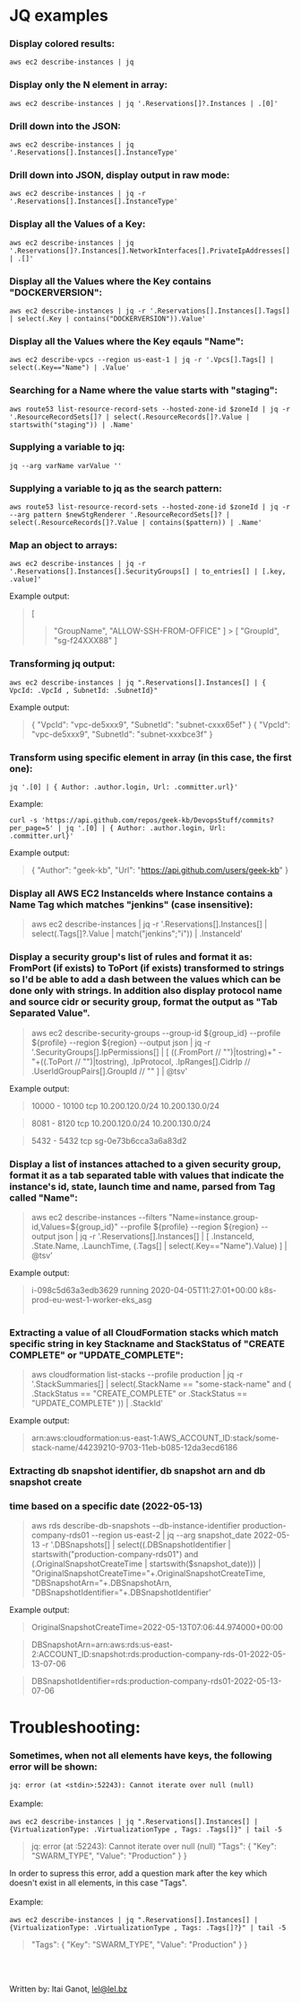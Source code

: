 # **JQ examples**

### Display colored results:

`aws ec2 describe-instances | jq `

### Display only the N element in array:

`aws ec2 describe-instances | jq '.Reservations[]?.Instances | .[0]'`

### Drill down into the JSON:

`aws ec2 describe-instances | jq '.Reservations[].Instances[].InstanceType'`

### Drill down into JSON, display output in raw mode:

`aws ec2 describe-instances | jq -r '.Reservations[].Instances[].InstanceType'`

### Display all the Values of a Key:

`aws ec2 describe-instances | jq '.Reservations[]?.Instances[].NetworkInterfaces[].PrivateIpAddresses[] | .[]'`

### Display all the Values where the Key contains "DOCKERVERSION":

`aws ec2 describe-instances | jq -r '.Reservations[].Instances[].Tags[] | select(.Key | contains("DOCKERVERSION")).Value'`

### Display all the Values where the Key eqauls "Name":

`aws ec2 describe-vpcs --region us-east-1 | jq -r '.Vpcs[].Tags[] | select(.Key=="Name") | .Value'`

### Searching for a Name where the value starts with "staging":

`aws route53 list-resource-record-sets --hosted-zone-id $zoneId | jq -r '.ResourceRecordSets[]? | select(.ResourceRecords[]?.Value | startswith("staging")) | .Name'`

### Supplying a variable to jq:

`jq --arg varName varValue ''`

### Supplying a variable to jq as the search pattern:

`aws route53 list-resource-record-sets --hosted-zone-id $zoneId | jq -r --arg pattern $newStgRenderer '.ResourceRecordSets[]? | select(.ResourceRecords[]?.Value | contains($pattern)) | .Name'`

### Map an object to arrays:

`aws ec2 describe-instances | jq -r '.Reservations[].Instances[].SecurityGroups[] | to_entries[] | [.key, .value]'`

Example output:

> [
> > "GroupName",
> > "ALLOW-SSH-FROM-OFFICE"
> > ] > [
> > "GroupId",
> > "sg-f24XXX88"
> > ]

### Transforming jq output:

`aws ec2 describe-instances | jq ".Reservations[].Instances[] | { VpcId: .VpcId , SubnetId: .SubnetId}"`

Example output:

> {
> "VpcId": "vpc-de5xxx9",
> "SubnetId": "subnet-cxxx65ef"
> }
> {
> "VpcId": "vpc-de5xxx9",
> "SubnetId": "subnet-xxxbce3f"
> }

### Transform using specific element in array (in this case, the first one):

`jq '.[0] | { Author: .author.login, Url: .committer.url}'`

Example:

`curl -s 'https://api.github.com/repos/geek-kb/DevopsStuff/commits?per_page=5' | jq '.[0] | { Author: .author.login, Url: .committer.url}'`

Example output:

> {
> "Author": "geek-kb",
> "Url": "https://api.github.com/users/geek-kb"
> }

### Display all AWS EC2 InstanceIds where Instance contains a Name Tag which matches "jenkins" (case insensitive):

> aws ec2 describe-instances | jq -r '.Reservations[].Instances[] | select(.Tags[]?.Value | match("jenkins";"i")) | .InstanceId'

### Display a security group's list of rules and format it as: FromPort (if exists) to ToPort (if exists) transformed to strings so I'd be able to add a dash between the values which can be done only with strings. In addition also display protocol name and source cidr or security group, format the output as "Tab Separated Value".

> aws ec2 describe-security-groups --group-id ${group_id} --profile ${profile} --region ${region} --output json | jq -r '.SecurityGroups[].IpPermissions[] | [ ((.FromPort // "")|tostring)+" - "+((.ToPort // "")|tostring), .IpProtocol, .IpRanges[].CidrIp // .UserIdGroupPairs[].GroupId // "" ] | @tsv'

Example output:

> 10000 - 10100 tcp 10.200.120.0/24 10.200.130.0/24

> 8081 - 8120 tcp 10.200.120.0/24 10.200.130.0/24

> 5432 - 5432 tcp sg-0e73b6cca3a6a83d2

### Display a list of instances attached to a given security group, format it as a tab separated table with values that indicate the instance's id, state, launch time and name, parsed from Tag called "Name":

> aws ec2 describe-instances --filters "Name=instance.group-id,Values=${group_id}" --profile ${profile} --region ${region} --output json | jq -r '.Reservations[].Instances[] | [ .InstanceId, .State.Name, .LaunchTime, (.Tags[] | select(.Key=="Name").Value) ] | @tsv'

Example output:

> i-098c5d63a3edb3629 running 2020-04-05T11:27:01+00:00 k8s-prod-eu-west-1-worker-eks_asg
> <br><br>

### Extracting a value of all CloudFormation stacks which match specific string in key Stackname and StackStatus of "CREATE COMPLETE" or "UPDATE_COMPLETE":

> aws cloudformation list-stacks --profile production | jq -r '.StackSummaries[] | select(.StackName == "some-stack-name" and ( .StackStatus == "CREATE_COMPLETE" or .StackStatus == "UPDATE_COMPLETE" )) | .StackId'

Example output:

> arn:aws:cloudformation:us-east-1:AWS_ACCOUNT_ID:stack/some-stack-name/44239210-9703-11eb-b085-12da3ecd6186

### Extracting db snapshot identifier, db snapshot arn and db snapshot create

### time based on a specific date (2022-05-13)

> aws rds describe-db-snapshots --db-instance-identifier production-company-rds01 --region us-east-2 | jq --arg snapshot_date 2022-05-13 -r '.DBSnapshots[] | select((.DBSnapshotIdentifier | startswith("production-company-rds01") and (.OriginalSnapshotCreateTime | startswith($snapshot_date))) | "OriginalSnapshotCreateTime="+.OriginalSnapshotCreateTime, "DBSnapshotArn="+.DBSnapshotArn, "DBSnapshotIdentifier="+.DBSnapshotIdentifier'

Example output:

> OriginalSnapshotCreateTime=2022-05-13T07:06:44.974000+00:00

> DBSnapshotArn=arn:aws:rds:us-east-2:ACCOUNT_ID:snapshot:rds:production-company-rds-01-2022-05-13-07-06

> DBSnapshotIdentifier=rds:production-company-rds01-2022-05-13-07-06

# **Troubleshooting:**

### Sometimes, when not all elements have keys, the following error will be shown:

`jq: error (at <stdin>:52243): Cannot iterate over null (null)`
<br><br>
Example:
<br><br>
`aws ec2 describe-instances | jq ".Reservations[].Instances[] | {VirtualizationType: .VirtualizationType , Tags: .Tags[]}" | tail -5`

> jq: error (at <stdin>:52243): Cannot iterate over null (null)
> "Tags": {
> "Key": "SWARM_TYPE",
> "Value": "Production"
> }
> }

In order to supress this error, add a question mark after the key which doesn't exist in all elements, in this case "Tags".
<br><br>
Example:
<br><br>
`aws ec2 describe-instances | jq ".Reservations[].Instances[] | {VirtualizationType: .VirtualizationType , Tags: .Tags[]?}" | tail -5`

> "Tags": {
> "Key": "SWARM_TYPE",
> "Value": "Production"
> }
> }

<br><br>

Written by: Itai Ganot, lel@lel.bz
